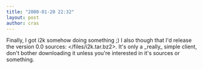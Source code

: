 ```yaml
---
title: "2000-01-20 22:32"
layout: post
author: cras
---
```

Finally, I got i2k somehow doing something ;) I also though that I'd
release the version 0.0 sources: \</files/i2k.tar.bz2\>. It's only a
\_really\_ simple client, don't bother downloading it unless you're
interested in it's sources or something.

